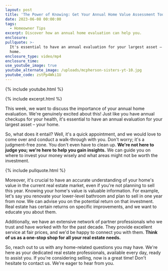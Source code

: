 ```yaml
---
layout: post
title: 'The Power of Knowing: Get Your Annual Home Value Assessment Today'
date: 2023-06-08 00:00:00
tags:
  - Homeowner Tips
excerpt: Discover how an annual home evaluation can help you.
enclosure:
pullquote: >-
  It's essential to have an annual evaluation for your largest asset – your
  home.
enclosure_type: video/mp4
enclosure_time:
use_youtube_image: true
youtube_alternate_image: /uploads/mcpherson-sisters-yt-10.jpg
youtube_code: zstPp4Wki1U
---
```

{% include youtube.html %}

{% include excerpt.html %}

This week, we want to discuss the importance of your annual home evaluation. We're genuinely excited about this! Just like you have annual checkups for your health, it's essential to have an annual evaluation for your largest asset – your home.

So, what does it entail? Well, it's a quick appointment, and we would love to come over and conduct a walk-through with you. Don't worry; it's a judgment-free zone. You don't even have to clean up. **We're not here to judge you; we're here to help you gain insights.** We can guide you on where to invest your money wisely and what areas might not be worth the investment.

{% include pullquote.html %}

Moreover, it's crucial to have an accurate understanding of your home's value in the current real estate market, even if you're not planning to sell this year. Knowing your home's value is valuable information. For example, let's say you renovate your lower-level bathroom and plan to sell in one year from now. We can advise you on the potential return on that investment. Real estate has certain returns on specific improvements, and we want to educate you about them.

Additionally, we have an extensive network of partner professionals who we trust and have worked with for the past decade. They provide excellent service at fair prices, and we'd be happy to connect you with them. **Think of us as a one-stop shop for all your real estate needs.**

So, reach out to us with any home-related questions you may have. We're here as your dedicated real estate professionals, available every day, ready to assist you. If you're considering selling, now is a great time! Don't hesitate to contact us. We're eager to hear from you.